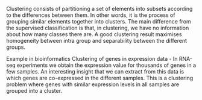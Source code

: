 Clustering consists of partitioning a set of elements into subsets according to the differences between them. In other words, it is the process of grouping similar elements together into clusters. The main difference from the supervised classification is that, in clustering, we have no information about how many classes there are. A good clustering result maximises homogeneity between intra group and  separability between the different groups. 

Example in bioinformatics
Clustering of genes in expression data - In RNA-seq experiments we obtain the expression value for thousands of genes in a few samples. An interesting insight that we can extract from this data is which genes are co-expressed in the different samples.  This is a clustering problem where genes with similar expression levels in all samples are grouped into a cluster.

